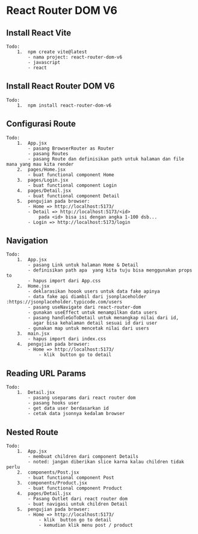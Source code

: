 # React Router DOM V6

## Install React Vite

    Todo:
        1.  npm create vite@latest
            - nama project: react-router-dom-v6
            - javascript
            - react

## Install React Router DOM V6

    Todo:
        1.  npm install react-router-dom-v6

## Configurasi Route

    Todo:
        1.  App.jsx
            - pasang BrowserRouter as Router
            - pasang Routes
            - pasang Route dan definisikan path untuk halaman dan file mana yang mau kita render
        2.  pages/Home.jsx
            - buat functional component Home
        3.  pages/Login.jsx
            - buat functional component Login
        4.  pages/Detail.jsx
            - buat functional component Detail
        5.  pengujian pada browser:
            - Home => http://localhost:5173/
            - Detail => http://localhost:5173/<id>
                pada <id> bisa isi dengan angka 1-100 dsb...
            - Login => http://localhost:5173/login

## Navigation

    Todo:
        1.  App.jsx
            - pasang Link untuk halaman Home & Detail
            - definisikan path apa  yang kita tuju bisa menggunakan props to
            - hapus import dari App.css
        2.  Home.jsx
            - deklarasikan hoook users untuk data fake apinya
            - data fake api diambil dari jsonplaceholder :https://jsonplaceholder.typicode.com/users
            - pasang useNavigate dari react-router-dom
            - gunakan useEffect untuk menampilkan data users
            - pasang handleGoToDetail untuk menangkap nilai dari id,
              agar bisa kehalaman detail sesuai id dari user
            - gunakan map untuk mencetak nilai dari users
        3.  main.jsx
            - hapus import dari index.css
        4.  pengujian pada browser:
            - Home => http://localhost:5173/
                - klik  button go to detail

## Reading URL Params

    Todo:
        1.  Detail.jsx
            - pasang useparams dari react router dom
            - pasang hooks user
            - get data user berdasarkan id
            - cetak data jsonnya kedalam browser

## Nested Route

    Todo:
        1.  App.jsx
            - membuat children dari component Details
            - noted: jangan diberikan slice karna kalau children tidak perlu
        2.  components/Post.jsx
            - buat functional component Post
        3.  components/Product.jsx
            - buat functional component Product
        4.  pages/Detail.jsx
            - Pasang Outlet dari react router dom
            - buat navigasi untuk children Detail
        5.  pengujian pada browser:
            - Home => http://localhost:5173/
                - klik  button go to detail
                - kemudian klik menu post / product
